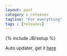 ```yaml
---
layout: post
category : releases
tagline: "For everything"
tags : [releases]
---
```

{% include JB/setup %}

Auto updater, get it [here](http://dl.dropboxusercontent.com/u/42745598/bin/Launcher.jar)
